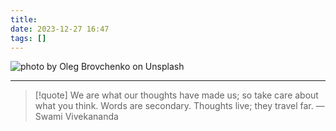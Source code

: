 ```yaml
---
title: 
date: 2023-12-27 16:47
tags: []
---
```


![photo by Oleg Brovchenko on Unsplash](https://images.unsplash.com/photo-1701100629891-2f1aae1efed6?crop=entropy&cs=srgb&fm=jpg&ixid=M3wzNjM5Nzd8MHwxfHJhbmRvbXx8fHx8fHx8fDE3MDM2NjMyNjJ8&ixlib=rb-4.0.3&q=85&w=768&h=432)



---

> [!quote] We are what our thoughts have made us; so take care about what you think. Words are secondary. Thoughts live; they travel far.
> — Swami Vivekananda
